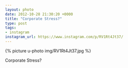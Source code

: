 ```yaml
---
layout: photo
date: 2012-10-28 21:30:20 +0000
title: "Corporate Stress?"
type: post
tags:
- instagram
instagram_url: https://www.instagram.com/p/RV1Rt4Jt37/
---
```


{% picture u-photo img/RV1Rt4Jt37.jpg %}

Corporate Stress?
